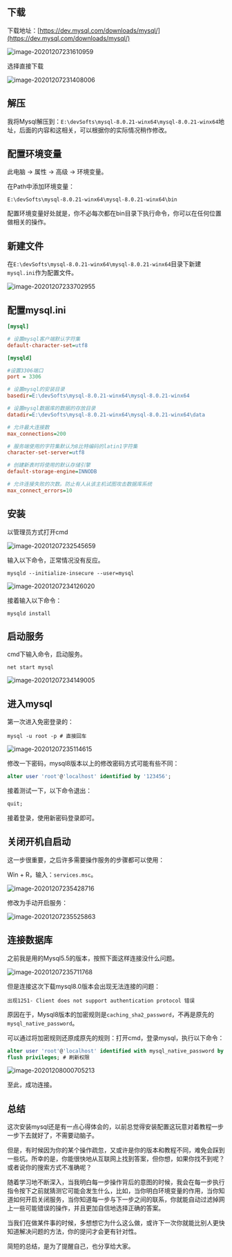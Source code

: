 ## 下载

下载地址：[https://dev.mysql.com/downloads/mysql/](https://dev.mysql.com/downloads/mysql/)

![image-20201207231610959](img/mysql%E5%AE%89%E8%A3%85%E9%85%8D%E7%BD%AE/image-20201207231610959.png)

选择直接下载

![image-20201207231408006](img/mysql%E5%AE%89%E8%A3%85%E9%85%8D%E7%BD%AE/image-20201207231408006.png)

## 解压

我将Mysql解压到：`E:\devSofts\mysql-8.0.21-winx64\mysql-8.0.21-winx64`地址，后面的内容和这相关，可以根据你的实际情况稍作修改。

## 配置环境变量

此电脑 -> 属性 -> 高级 -> 环境变量。

在Path中添加环境变量：

```plain
E:\devSofts\mysql-8.0.21-winx64\mysql-8.0.21-winx64\bin
```

配置环境变量好处就是，你不必每次都在bin目录下执行命令，你可以在任何位置做相关的操作。

## 新建文件

在`E:\devSofts\mysql-8.0.21-winx64\mysql-8.0.21-winx64`目录下新建`mysql.ini`作为配置文件。

![image-20201207233702955](img/mysql%E5%AE%89%E8%A3%85%E9%85%8D%E7%BD%AE/image-20201207233702955.png)

## 配置mysql.ini

```ini
[mysql]

# 设置mysql客户端默认字符集
default-character-set=utf8 

[mysqld]

#设置3306端口
port = 3306 

# 设置mysql的安装目录
basedir=E:\devSofts\mysql-8.0.21-winx64\mysql-8.0.21-winx64

# 设置mysql数据库的数据的存放目录
datadir=E:\devSofts\mysql-8.0.21-winx64\mysql-8.0.21-winx64\data

# 允许最大连接数
max_connections=200

# 服务端使用的字符集默认为8比特编码的latin1字符集
character-set-server=utf8

# 创建新表时将使用的默认存储引擎
default-storage-engine=INNODB

# 允许连接失败的次数。防止有人从该主机试图攻击数据库系统
max_connect_errors=10
```

## 安装

以管理员方式打开cmd

![image-20201207232545659](img/mysql%E5%AE%89%E8%A3%85%E9%85%8D%E7%BD%AE/image-20201207232545659.png)

输入以下命令，正常情况没有反应。

```shell
mysqld --initialize-insecure --user=mysql
```

![image-20201207234126020](img/mysql%E5%AE%89%E8%A3%85%E9%85%8D%E7%BD%AE/image-20201207234126020.png)

接着输入以下命令：

```shell
mysqld install
```

## 启动服务

cmd下输入命令，启动服务。

```shell
net start mysql
```

![image-20201207234149005](img/mysql%E5%AE%89%E8%A3%85%E9%85%8D%E7%BD%AE/image-20201207234149005.png)

## 进入mysql

第一次进入免密登录的：

```shell
mysql -u root -p # 直接回车
```

![image-20201207235114615](img/mysql%E5%AE%89%E8%A3%85%E9%85%8D%E7%BD%AE/image-20201207235114615.png)

修改一下密码，mysql8版本以上的修改密码方式可能有些不同：

```sql
alter user 'root'@'localhost' identified by '123456';
```

接着测试一下，以下命令退出：

```sql
quit;
```

接着登录，使用新密码登录即可。

## 关闭开机自启动

这一步很重要，之后许多需要操作服务的步骤都可以使用：

Win + R，输入：`services.msc`。

![image-20201207235428716](img/mysql%E5%AE%89%E8%A3%85%E9%85%8D%E7%BD%AE/image-20201207235428716.png)

修改为手动开启服务：

![image-20201207235525863](img/mysql%E5%AE%89%E8%A3%85%E9%85%8D%E7%BD%AE/image-20201207235525863.png)

## 连接数据库

之前我是用的Mysql5.5的版本，按照下面这样连接没什么问题。

![image-20201207235711768](img/mysql%E5%AE%89%E8%A3%85%E9%85%8D%E7%BD%AE/image-20201207235711768.png)

但是连接这次下载mysql8.0版本会出现无法连接的问题：

```plain
出现1251- Client does not support authentication protocol 错误
```

原因在于，Mysql8版本的加密规则是`caching_sha2_password`，不再是原先的`mysql_native_password`。

可以通过将加密规则还原成原先的规则：打开cmd，登录mysql，执行以下命令：

```sql
alter user 'root'@'localhost' identified with mysql_native_password by '123456';
flush privileges; # 刷新权限
```



![image-20201208000705213](img/mysql%E5%AE%89%E8%A3%85%E9%85%8D%E7%BD%AE/image-20201208000705213.png)

至此，成功连接。

## 总结

这次安装mysql还是有一点心得体会的，以前总觉得安装配置这玩意对着教程一步一步下去就好了，不需要动脑子。

但是，有时候因为你的某个操作疏忽，又或许是你的版本和教程不同，难免会踩到一些坑。所幸的是，你能很快地从互联网上找到答案，但你想，如果你找不到呢？或者说你的搜索方式不准确呢？

随着学习地不断深入，当我明白每一步操作背后的意图的时候，我会在每一步执行指令按下之前就猜测它可能会发生什么，比如，当你明白环境变量的作用，当你知道如何开启关闭服务，当你知道每一步与下一步之间的联系，你就能自动过滤掉网上一些可能错误的操作，并且更加自信地选择正确的答案。

当我们在做某件事的时候，多想想它为什么这么做，或许下一次你就能比别人更快知道解决问题的方法，你的提问才会更有针对性。

简短的总结，是为了提醒自己，也分享给大家。